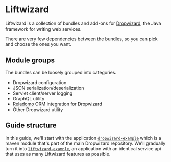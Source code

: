 # Liftwizard

Liftwizard is a collection of bundles and add-ons for [Dropwizard](https://www.dropwizard.io/), the Java framework for writing web services.

There are very few dependencies between the bundles, so you can pick and choose the ones you want.

## Module groups

The bundles can be loosely grouped into categories.

* Dropwizard configuration
* JSON serialization/deserialization
* Servlet client/server logging
* GraphQL utility
* [Reladomo](https://github.com/goldmansachs/reladomo) ORM integration for Dropwizard
* Other Dropwizard utility

## Guide structure

In this guide, we'll start with the application [`dropwizard-example`](https://github.com/dropwizard/dropwizard/tree/master/dropwizard-example) which is a maven module that's part of the main Dropwizard repository. We'll gradually turn it into [`liftwizard-example`](https://github.com/liftwizard/liftwizard/tree/master/liftwizard-example), an application with an identical service api that uses as many Liftwizard features as possible.
